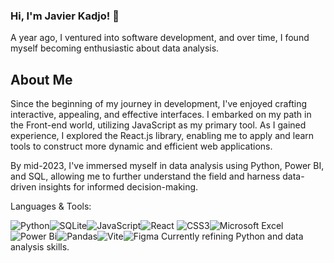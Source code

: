 ### Hi, I'm Javier Kadjo! 👋

A year ago, I ventured into software development, and over time, I found myself becoming enthusiastic about data analysis.

## About Me

Since the beginning of my journey in development, I've enjoyed crafting interactive, appealing, and effective interfaces. I embarked on my path in the Front-end world, utilizing JavaScript as my primary tool. As I gained experience, I explored the React.js library, enabling me to apply and learn tools to construct more dynamic and efficient web applications.

By mid-2023, I've immersed myself in data analysis using Python, Power BI, and SQL, allowing me to further understand the field and harness data-driven insights for informed decision-making.

Languages & Tools:

![Python](https://img.shields.io/badge/python-3670A0?style=for-the-badge&logo=python&logoColor=ffdd54)![SQLite](https://img.shields.io/badge/sqlite-%2307405e.svg?style=for-the-badge&logo=sqlite&logoColor=white)![JavaScript](https://img.shields.io/badge/javascript-%23323330.svg?style=for-the-badge&logo=javascript&logoColor=%23F7DF1E)![React](https://img.shields.io/badge/react-%2320232a.svg?style=for-the-badge&logo=react&logoColor=%2361DAFB)
![CSS3](https://img.shields.io/badge/css3-%231572B6.svg?style=for-the-badge&logo=css3&logoColor=white)![Microsoft Excel](https://img.shields.io/badge/Microsoft_Excel-217346?style=for-the-badge&logo=microsoft-excel&logoColor=white)![Power Bi](https://img.shields.io/badge/power_bi-F2C811?style=for-the-badge&logo=powerbi&logoColor=black)![Pandas](https://img.shields.io/badge/pandas-%23150458.svg?style=for-the-badge&logo=pandas&logoColor=white)![Vite](https://img.shields.io/badge/vite-%23646CFF.svg?style=for-the-badge&logo=vite&logoColor=white)![Figma](https://img.shields.io/badge/figma-%23F24E1E.svg?style=for-the-badge&logo=figma&logoColor=white)
Currently refining Python and data analysis skills.
